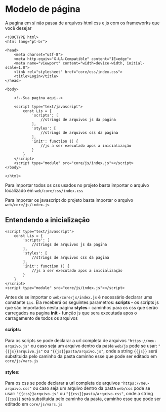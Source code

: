 # Modelo de página

A pagina em sí não passa de arquivos html css e js com os frameworks que você desejar
```
<!DOCTYPE html>
<html lang="pt-br">

<head>
    <meta charset="utf-8">
    <meta http-equiv="X-UA-Compatible" content="IE=edge">
    <meta name="viewport" content="width=device-width, initial-scale=1.0">
    <link rel="stylesheet" href="core/css/index.css">
    <title>Login</title>
</head>

<body>

    <!--Sua pagina aqui-->

    <script type="text/javascript">
        const Lis = {
            'scripts': [
                //strings de arquivos js da pagina
            ],
            'styles': [
                //strings de arquivos css da pagina
            ],
            'init': function () {
                //js a ser executado apos a inicialização
            }
        }
    </script>
    <script type="module" src="core/js/index.js"></script>
</body>

</html>
```

Para importar todos os css usados no projeto basta importar o arquivo localizado em ```web/core/css/index.css```

Para importar os javascript do projeto basta importar o arquivo ```web/core/js/index.js```

## Entendendo a inicialização
```
<script type="text/javascript">
    const Lis = {
        'scripts': [
            //strings de arquivos js da pagina
        ],
        'styles': [
            //strings de arquivos css da pagina
        ],
        'init': function () {
            //js a ser executado apos a inicialização
        }
    }
</script>
<script type="module" src="core/js/index.js"></script>
```

Antes de se importar o ```web/core/js/index.js``` é necessário declarar uma constante ```Lis```. Ela receberá os seguintes parametros:
**scripts -** os scripts js que são importados nesta pagina
**styles -** caminhos para os css que serão carregados na pagina
**init -** função js que sera executada apos o carragamento de todos os arquivos

#### scripts:
Para os scripts se pode declarar a url completa de arquivos ```"https://meu-arquivo.js"``` ou caso seja um arquivo dentro da pasta ```web/js``` pode se usar: ```"{{js}}arquivo.js"``` ou ```"{{js}}pasta/arquivo.js"```, onde a string ```{{js}}``` será substituida pelo caminho da pasta
caminho esse que pode ser editado em ```core/js/vars.js```

#### styles:
Para os css se pode declarar a url completa de arquivos ```"https://meu-arquivo.css"``` ou caso seja um arquivo dentro da pasta ```web/css``` pode se usar: ```"{{css}}arquivo.js"``` ou ```"{{css}}pasta/arquivo.css"```, onde a string ```{{css}}``` será substituida pelo caminho da pasta,
caminho esse que pode ser editado em ```core/js/vars.js```